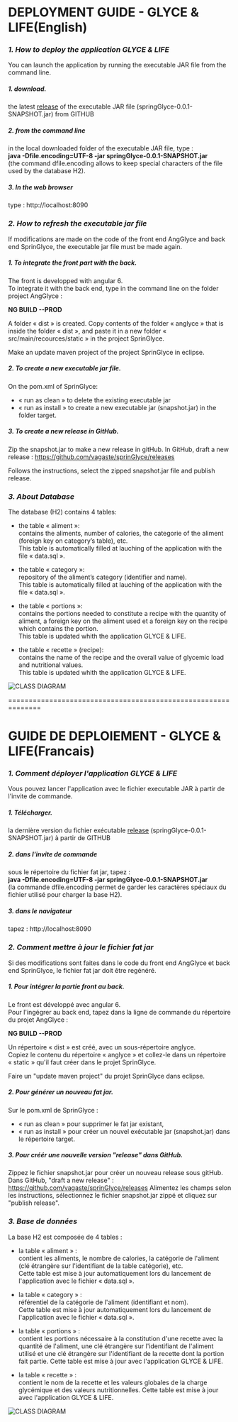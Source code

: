# DEPLOYMENT GUIDE - GLYCE & LIFE(English)

### *1. How to deploy the application GLYCE & LIFE*    

You can launch the application by running the executable JAR file from the command line.

##### *1. download.*    
the latest [release](https://github.com/vagaste/sprinGlyce/releases/tag/v2.0) of the executable JAR file (springGlyce-0.0.1-SNAPSHOT.jar) from GITHUB

##### *2. from the command line*    
in the local downloaded folder of the executable JAR file, type :    
**java -Dfile.encoding=UTF-8 -jar springGlyce-0.0.1-SNAPSHOT.jar**    
(the command dfile.encoding allows to keep special characters of the file used by the database H2).

##### *3. In the web browser*    
type : http://localhost:8090    

### *2. How to refresh the executable jar file*

If modifications are made on the code of the front end AngGlyce and back end SprinGlyce, the executable jar file must be made again.

##### *1. To integrate the front part with the back.*

The front is developped with angular 6.    
To integrate it with the back end, type in the command line on the folder project AngGlyce :

**NG BUILD --PROD**

A folder « dist » is created.
Copy contents of the folder « anglyce » that is inside the folder « dist »,
 and paste it in a new folder « src/main/recources/static » in the project SprinGlyce.

Make an update maven project of the project SprinGlyce in eclipse.

##### *2. To create a new executable jar file.*

On the pom.xml of SprinGlyce:

- « run as clean » to delete the existing executable jar    
- « run as install » to create a new executable jar (snapshot.jar) in the folder target.    

##### *3. To create a new release in GitHub.*

Zip the snapshot.jar to make a new release in gitHub.
In GitHub, draft a new release : https://github.com/vagaste/sprinGlyce/releases

Follows the instructions, select the zipped snapshot.jar file and publish release.

### *3. About Database*

The database (H2) contains 4 tables:    

- the table « aliment »:    
contains the aliments, number of calories, the categorie of the aliment (foreign key on category’s table), etc.    
This table is automatically filled at lauching of the application with the file « data.sql ».

- the table « category »:    
repository of the aliment’s category (identifier and name).    
This table is automatically filled at lauching of the application with the file « data.sql ».

- the table « portions »:    
contains the portions needed to constitute a recipe with the quantity of aliment, a foreign key on the aliment used et a foreign key on the recipe which contains the portion.    
This table is updated whith the application GLYCE & LIFE.

- the table « recette » (recipe):    
contains the name of the recipe and the overall value of glycemic load and nutritional values.    
This table is updated whith the application GLYCE & LIFE.

![CLASS DIAGRAM](/guide_src/diagram.JPG)

==============================================================

# GUIDE DE DEPLOIEMENT - GLYCE & LIFE(Francais)

### *1. Comment déployer l'application GLYCE & LIFE*    

Vous pouvez lancer l'application avec le fichier executable JAR à partir de l'invite de commande.

##### *1. Télécharger.*    
la dernière version du fichier exécutable [release](https://github.com/vagaste/sprinGlyce/releases/tag/v2.0) (springGlyce-0.0.1-SNAPSHOT.jar) à partir de GITHUB

##### *2. dans l'invite de commande*    
sous le répertoire du fichier fat jar, tapez :    
**java -Dfile.encoding=UTF-8 -jar springGlyce-0.0.1-SNAPSHOT.jar**    
(la commande dfile.encoding permet de garder les caractères spéciaux du fichier utilisé pour charger la base H2).

##### *3. dans le navigateur*    
tapez : http://localhost:8090

### *2. Comment mettre à jour le fichier fat jar*

Si des modifications sont faites dans le code du front end AngGlyce et back end SprinGlyce, le fichier fat jar doit être regénéré.

##### *1. Pour intégrer la partie front au back.*

Le front est développé avec angular 6.    
Pour l'ingégrer au back end, tapez dans la ligne de commande du répertoire du projet AngGlyce :

**NG BUILD --PROD**

Un répertoire « dist » est créé, avec un sous-répertoire anglyce.    
Copiez le contenu du répertoire « anglyce » et collez-le dans un répertoire « static » qu'il faut créer dans le projet SprinGlyce.

Faire un "update maven project" du projet SprinGlyce dans eclipse.

##### *2. Pour générer un nouveau fat jar.*

Sur le pom.xml de SprinGlyce :

- « run as clean » pour supprimer le fat jar existant,
- « run as install » pour créer un nouvel exécutable jar (snapshot.jar) dans le répertoire target.
  
##### *3. Pour créér une nouvelle version "release" dans GitHub.*

Zippez le fichier snapshot.jar pour créer un nouveau release sous gitHub.
Dans GitHub, "draft a new release" :    
https://github.com/vagaste/sprinGlyce/releases
Alimentez les champs selon les instructions, sélectionnez le fichier snapshot.jar zippé et cliquez sur "publish release".


### *3. Base de données*

La base H2 est composée de 4 tables :   

- la table « aliment » :    
contient les aliments, le nombre de calories, la catégorie de l'aliment    
(clé étrangère sur l'identifiant de la table catégorie), etc.    
Cette table est mise à jour automatiquement lors du lancement de l'application avec le fichier « data.sql ».

- la table « category » :    
référentiel de la catégorie de l'aliment (identifiant et nom).    
Cette table est mise à jour automatiquement lors du lancement de l'application avec le fichier « data.sql ».

- la table « portions » :    
contient les portions nécessaire à la constitution d'une recette avec la quantité de l'aliment, une clé étrangère sur l'identifiant de l'aliment utilisé et une clé étrangère sur l'identifiant de la recette dont la portion fait partie. Cette table est mise à jour avec l'application GLYCE & LIFE.

- la table « recette » :    
contient le nom de la recette et les valeurs globales de la charge glycémique et des valeurs nutritionnelles. Cette table est mise à jour avec l'application GLYCE & LIFE.

![CLASS DIAGRAM](/guide_src/diagram.JPG)
